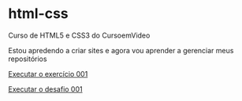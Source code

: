 # html-css
 Curso de HTML5 e CSS3 do CursoemVideo

 Estou apredendo a criar sites e agora vou aprender a gerenciar meus repositórios

 <a href="https://alan-andr.github.io/html-css/exercicios/ex001/index.html">Executar o exercício 001</a>

 <a href="https://alan-andr.github.io/html-css/desafios/desafio001/index.html">Executar o desafio 001</a>
